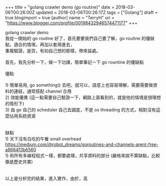 +++
title = "golang crawler demo (go routine)"
date = 2018-03-06T00:26:00Z
updated = 2018-03-06T00:26:17Z
tags = ["Golang"]
draft = true
blogimport = true 
[author]
	name = "TerryH"
	uri = "https://www.blogger.com/profile/00198432946574471177"
+++

golang crawler demo<br />我從一開始的 go routine 好了，首先要要我們自己要了解，go routine 的優缺點，適合的情境，再加以套用進去，<br />重複驗證，是否，有如自己想的那樣，帶來益處。<br /><br />首先，我先分析一下，做一下功課，簡單筆記一下 go rountine 的優缺點<br /><br />優點<br /><br />1) 簡單易用, go something() 去吧，就可以，語意上也容易理解，需要需要做資料的連結，通常搭配 channel 合用<br />2) 效能優異 (這一點需要自己驗證一下，網路上面看到的，就是他的情境是很理想的情形下)<br />3) 由 go 自己的 scheduler 自己去調度，不是 os threading 的方式，相對沒有這麼佔用系統資源<br /><br /><br />缺點<br />1) 天下沒有白吃的午餐 small overhead <a href="https://medium.com/@robot_dreams/goroutines-and-channels-arent-free-a8684f3b6560">https://medium.com/@robot_dreams/goroutines-and-channels-arent-free-a8684f3b6560</a><br />1) 和所有多線程程式ㄧ樣，都要處理，共享資料的部分 (嚴格來說不算缺點，比較像是歷史共業)<br /><br /><br />以上是分析完的結果，進入實作，由於，高<br /><br /><br />
